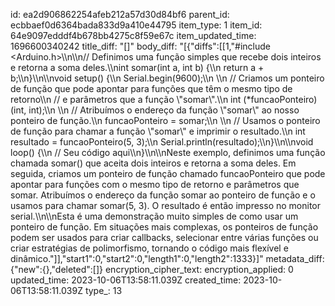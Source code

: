 id: ea2d906862254afeb212a57d30d84bf6
parent_id: ecbbaef0d6364bada833d9a410e44795
item_type: 1
item_id: 64e9097edddf4b678bb4275c8f59e67c
item_updated_time: 1696600340242
title_diff: "[]"
body_diff: "[{\"diffs\":[[1,\"#include <Arduino.h>\\\n\\\n// Definimos uma função simples que recebe dois inteiros e retorna a soma deles.\\\nint somar(int a, int b) {\\\n  return a + b;\\\n}\\\n\\\nvoid setup() {\\\n  Serial.begin(9600);\\\n  \\\n  // Criamos um ponteiro de função que pode apontar para funções que têm o mesmo tipo de retorno\\\n  // e parâmetros que a função \\\"somar\\\".\\\n  int (*funcaoPonteiro)(int, int);\\\n  \\\n  // Atribuímos o endereço da função \\\"somar\\\" ao nosso ponteiro de função.\\\n  funcaoPonteiro = somar;\\\n  \\\n  // Usamos o ponteiro de função para chamar a função \\\"somar\\\" e imprimir o resultado.\\\n  int resultado = funcaoPonteiro(5, 3);\\\n  Serial.println(resultado);\\\n}\\\n\\\nvoid loop() {\\\n  // Seu código aqui\\\n}\\\n\\\nNeste exemplo, definimos uma função chamada somar() que aceita dois inteiros e retorna a soma deles. Em seguida, criamos um ponteiro de função chamado funcaoPonteiro que pode apontar para funções com o mesmo tipo de retorno e parâmetros que somar. Atribuímos o endereço da função somar ao ponteiro de função e o usamos para chamar somar(5, 3). O resultado é então impresso no monitor serial.\\\n\\\nEsta é uma demonstração muito simples de como usar um ponteiro de função. Em situações mais complexas, os ponteiros de função podem ser usados para criar callbacks, selecionar entre várias funções ou criar estratégias de polimorfismo, tornando o código mais flexível e dinâmico.\"]],\"start1\":0,\"start2\":0,\"length1\":0,\"length2\":1333}]"
metadata_diff: {"new":{},"deleted":[]}
encryption_cipher_text: 
encryption_applied: 0
updated_time: 2023-10-06T13:58:11.039Z
created_time: 2023-10-06T13:58:11.039Z
type_: 13